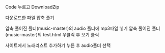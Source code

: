 Code 누르고 DownloadZip

다운로드한 파일 압축 풀기

압축 풀어진 폴더(music-master)의 audio 폴더에 mp3파일 넣기
압축 풀어진 폴더(music-master)의 test.html 우클릭 후 보기 클릭

사이트에서 노래리스트 추가하기 누른 후 audio폴더 선택
